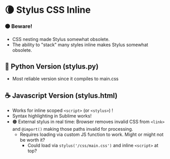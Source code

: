 # 🌘 Stylus CSS Inline

### 🟠 Beware!
* CSS nesting made Stylus somewhat obsolete.
* The ability to "stack" many styles inline makes Stylus somewhat obsolete.
  
## 🐍 Python Version (stylus.py)
* Most reliable version since it compiles to main.css

## ☕ Javascript Version (stylus.html)
* Works for inline scoped `<script>` (or `<stylus>`) !
* Syntax highlighting in Sublime works!
* 🟠 External stylus in real time: Browser removes invalid CSS from `<link>` and `@import()` making those paths invalid for processing.
  * Requires loading via custom JS function to work. Might or might not be worth it?
    * Could load via `stylus('/css/main.css')` and inline `<script>` at top?
